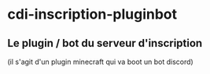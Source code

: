 # cdi-inscription-pluginbot


## Le plugin / bot du serveur d'inscription

(il s'agit d'un plugin minecraft qui va boot un bot discord)

